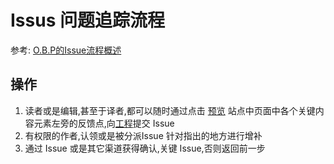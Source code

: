 # Issus 问题追踪流程 #

参考: [O.B.P的Issue流程概述](http://code.google.com/p/openbookproject/wiki/IssueFlow)

## 操作 ##

  1. 读者或是编辑,甚至于译者,都可以随时通过点击 [预览](http://taoc-zh.readthedocs.org/) 站点中页面中各个关键内容元素左旁的反馈点,向[工程](https://code.google.com/p/the-art-of-community-chinese-translation/)提交 Issue
  1. 有权限的作者,认领或是被分派Issue 针对指出的地方进行增补
  1. 通过 Issue 或是其它渠道获得确认,关键 Issue,否则返回前一步
